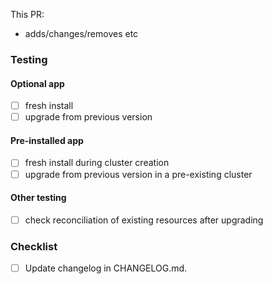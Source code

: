 <!--
Not all PRs will require all tests to be carried out. Refer to the
testing doc below and delete where appropriate.

https://intranet.giantswarm.io/docs/dev-and-releng/app-developer-processes/cert-manager/
-->

<!--
@team-hydra will be automatically requested for review once
this PR has been submitted.
-->

This PR:

- adds/changes/removes etc

### Testing

#### Optional app

- [ ] fresh install
- [ ] upgrade from previous version

#### Pre-installed app

- [ ] fresh install during cluster creation
- [ ] upgrade from previous version in a pre-existing cluster

#### Other testing

<!--
Install nginx-ingress-controller-app and hello-world-app to obtain a certificate,
then upgrade the cert-manager-app and ensure the CRs are still reconciled after the upgrade.
-->

- [ ] check reconciliation of existing resources after upgrading

<!--
Changelog must always be updated.
-->

### Checklist

- [ ] Update changelog in CHANGELOG.md.

